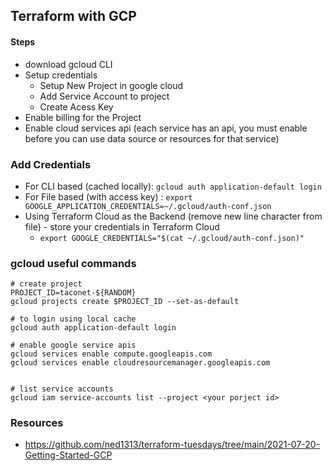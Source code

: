 
## Terraform with GCP

#### Steps
* download gcloud CLI
* Setup credentials
  * Setup New Project in google cloud
  * Add Service Account to project
  * Create Acess Key
* Enable billing for the Project
* Enable cloud services api (each service has an api, you must enable before you can use data source or resources for that service)

### Add Credentials
* For CLI based (cached locally): ``` gcloud auth application-default login  ```
* For File based (with access key) : ```export GOOGLE_APPLICATION_CREDENTIALS=~/.gcloud/auth-conf.json```
* Using Terraform Cloud as the Backend (remove new line character from file) - store your credentials in Terraform Cloud
  * ```export GOOGLE_CREDENTIALS="$(cat ~/.gcloud/auth-conf.json)"```
  
### gcloud useful commands
```
# create project
PROJECT_ID=taconet-${RANDOM}
gcloud projects create $PROJECT_ID --set-as-default

# to login using local cache
gcloud auth application-default login

# enable google service apis
gcloud services enable compute.googleapis.com
gcloud services enable cloudresourcemanager.googleapis.com


# list service accounts
gcloud iam service-accounts list --project <your porject id>
```



### Resources
* https://github.com/ned1313/terraform-tuesdays/tree/main/2021-07-20-Getting-Started-GCP